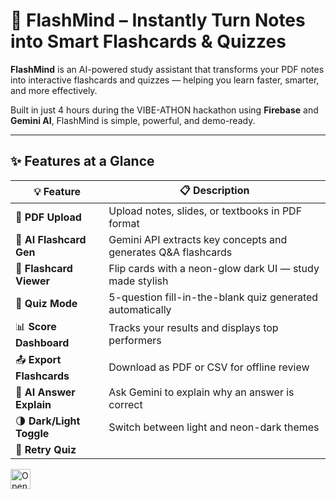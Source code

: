 # 🧠 FlashMind – Instantly Turn Notes into Smart Flashcards & Quizzes

**FlashMind** is an AI-powered study assistant that transforms your PDF notes into interactive flashcards and quizzes — helping you learn faster, smarter, and more effectively.

Built in just 4 hours during the VIBE-ATHON hackathon using **Firebase** and **Gemini AI**, FlashMind is simple, powerful, and demo-ready.



---

## ✨ Features at a Glance

| 💡 Feature               | 📋 Description |
|-------------------------|----------------|
| 📄 **PDF Upload**        | Upload notes, slides, or textbooks in PDF format |
| 🤖 **AI Flashcard Gen**  | Gemini API extracts key concepts and generates Q&A flashcards |
| 🎴 **Flashcard Viewer**  | Flip cards with a neon-glow dark UI — study made stylish |
| 🧪 **Quiz Mode**         | 5-question fill-in-the-blank quiz generated automatically |
| 📊 **Score Dashboard**   | Tracks your results and displays top performers |
| 📤 **Export Flashcards** | Download as PDF or CSV for offline review |
| 🧠 **AI Answer Explain** | Ask Gemini to explain why an answer is correct |
| 🌗 **Dark/Light Toggle** | Switch between light and neon-dark themes |
| 🔁 **Retry Quiz**


<a href="https://studio.firebase.google.com/import?url=https%3A%2F%2Fgithub.com%2FPrash8830%2FFlashmind%2Ftree%2Fmaster">
  <img
    height="32"
    alt="Open in Firebase Studio"
    src="https://cdn.firebasestudio.dev/btn/open_dark_32@2x.png">
</a>
